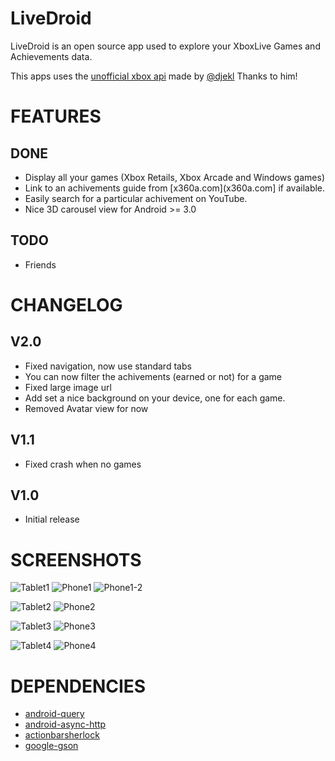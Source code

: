 LiveDroid
=========

LiveDroid is an open source app used to explore your XboxLive Games and Achievements data.

This apps uses the [unofficial xbox api](http://xboxapi.com/) made by [@djekl](https://twitter.com/djekl) Thanks to him!


FEATURES
========

DONE
----

+   Display all your games (Xbox Retails, Xbox Arcade and Windows games)
+   Link to an achivements guide from [x360a.com](x360a.com] if available.
+   Easily search for a particular achivement on YouTube. 
+   Nice 3D carousel view for Android >= 3.0

TODO
----

+   Friends

CHANGELOG
=========

V2.0
----
+   Fixed navigation, now use standard tabs
+   You can now filter the achivements (earned or not) for a game
+   Fixed large image url
+   Add set a nice background on your device, one for each game.
+   Removed Avatar view for now

V1.1
----
+   Fixed crash when no games

V1.0
----
+   Initial release

SCREENSHOTS
===========

![Tablet1](https://raw.github.com/vieux/LiveDroid/master/screenshots/tablet1.png "List mode on tablet")
![Phone1](https://raw.github.com/vieux/LiveDroid/master/screenshots/phone1.png "List mode on phone")
![Phone1-2](https://raw.github.com/vieux/LiveDroid/master/screenshots/phone1-2.png "List mode on phone")

![Tablet2](https://raw.github.com/vieux/LiveDroid/master/screenshots/tablet2.png "Wall mode on tablet")
![Phone2](https://raw.github.com/vieux/LiveDroid/master/screenshots/phone2.png "Wall mode on phone")

![Tablet3](https://raw.github.com/vieux/LiveDroid/master/screenshots/tablet3.png "Trophies mode on tablet")
![Phone3](https://raw.github.com/vieux/LiveDroid/master/screenshots/phone3.png "Trophies mode on phone")

![Tablet4](https://raw.github.com/vieux/LiveDroid/master/screenshots/tablet4.png "Carousel mode on tablet")
![Phone4](https://raw.github.com/vieux/LiveDroid/master/screenshots/phone4.png "Carousel mode on phone")

DEPENDENCIES
============

+   [android-query](http://code.google.com/p/android-query/)
+   [android-async-http](http://loopj.com/android-async-http/)
+   [actionbarsherlock](http://actionbarsherlock.com/)
+   [google-gson](https://code.google.com/p/google-gson/)